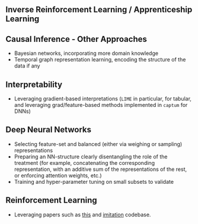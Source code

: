 ## Inverse Reinforcement Learning / Apprenticeship Learning

## Causal Inference - Other Approaches
* Bayesian networks, incorporating more domain knowledge
* Temporal graph representation learning, encoding the structure of the data if any

## Interpretability
* Leveraging gradient-based interpretations (`LIME` in particular, for tabular, and leveraging grad/feature-based methods implemented in `captum` for DNNs)

## Deep Neural Networks
* Selecting feature-set and balanced (either via weighing or sampling) representations
* Preparing an NN-structure clearly disentangling the role of the treatment (for example, concatenating the corresponding representation, with an additive sum of the representations of the rest, or enforcing attention weights, etc.)
* Training and hyper-parameter tuning on small subsets to validate

## Reinforcement Learning
* Leveraging papers such as [this](https://arxiv.org/pdf/1710.11248.pdf) and [imitation](https://imitation.readthedocs.io/en/latest/algorithms/airl.html) codebase. 